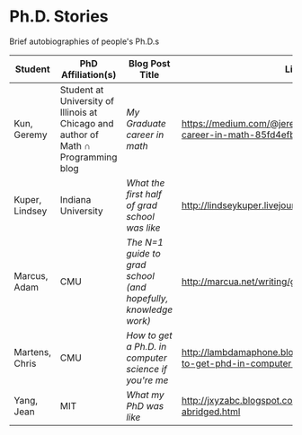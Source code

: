 # Ph.D. Stories
Brief autobiographies of people's Ph.D.s

|Student|PhD Affiliation(s)|Blog Post Title|Link|
|---|---|---|---|
|Kun, Geremy | Student at University of Illinois at Chicago and author of Math ∩ Programming blog | *My Graduate career in math* |  https://medium.com/@jeremyjkun/my-graduate-career-in-math-85fd4efb0fa9#.gatg6kimv |
|Kuper, Lindsey | Indiana University | *What the first half of grad school was like* | http://lindseykuper.livejournal.com/383642.html|
| Marcus, Adam | CMU | *The N=1 guide to grad school (and hopefully, knowledge work)* | http://marcua.net/writing/gradschool-guide/ |
| Martens, Chris | CMU | *How to get a Ph.D. in computer science if you're me* | http://lambdamaphone.blogspot.com/2015/11/how-to-get-phd-in-computer-science-if.html |
| Yang, Jean | MIT | *What my PhD was like* | http://jxyzabc.blogspot.com/2016/02/my-phd-abridged.html |
